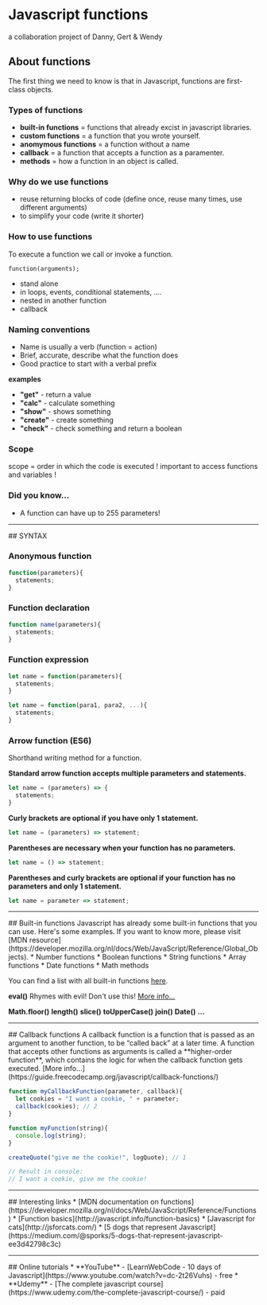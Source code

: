# Javascript functions
a collaboration project of Danny, Gert & Wendy
## About functions
The first thing we need to know is that in Javascript, functions are first-class objects.
### Types of functions
* **built-in functions** = functions that already excist in javascript libraries.
* **custom functions** = a function that you wrote yourself.
* **anomymous functions** = a function without a name
* **callback** = a function that accepts a function as a paramenter.
* **methods** = how a function in an object is called.

### Why do we use functions
* reuse returning blocks of code (define once, reuse many times, use different arguments)
* to simplify your code (write it shorter)

### How to use functions
To execute a function we call or invoke a function.
```
function(arguments);
```

* stand alone
* in loops, events, conditional statements, ....
* nested in another function
* callback

### Naming conventions
* Name is usually a verb (function = action)
* Brief, accurate, describe what the function does
* Good practice to start with a verbal prefix

**examples**
* **"get"** - return a value
* **"calc"** - calculate something
* **"show"** - shows something
* **"create"** - create something
* **"check"** - check something and return a boolean

### Scope
scope = order in which the code is executed
  ! important to access functions and variables !

### Did you know...
* A function can have up to 255 parameters!
<hr>
## SYNTAX

### Anonymous function
```javascript
function(parameters){
  statements;
}
```

### Function declaration
```javascript
function name(parameters){
  statements;
}
```

### Function expression
```javascript
let name = function(parameters){
  statements;
}
```
```javascript
let name = function(para1, para2, ...){
  statements;
}
```

### Arrow function (ES6)
Shorthand writing method for a function.

**Standard arrow function accepts multiple parameters and statements.**
```javascript
let name = (parameters) => {
  statements;
}
```

**Curly brackets are optional if you have only 1 statement.**
```javascript
let name = (parameters) => statement;
```

**Parentheses are necessary when your function has no parameters.**
```javascript
let name = () => statement;
```

**Parentheses and curly brackets are optional if your function has no parameters and only 1 statement.**
```javascript
let name = parameter => statement;
```
<hr>
## Built-in functions
Javascript has already some built-in functions that you can use. Here's some examples. If you want to know more, please visit   [MDN resource](https://developer.mozilla.org/nl/docs/Web/JavaScript/Reference/Global_Objects).
* Number functions
* Boolean functions
* String functions
* Array functions
* Date functions
* Math methods

You can find a list with all built-in functions [here](https://www.tutorialspoint.com/javascript/javascript_builtin_functions).

**eval()**
Rhymes with evil! Don't use this!
[More info...](https://developer.mozilla.org/nl/docs/Web/JavaScript/Reference/Global_Objects/eval#Do_not_ever_use_eval!)

**Math.floor()**
**length()**
**slice()**
**toUpperCase()**
**join()**
**Date()**
**...**
<hr>
## Callback functions
A callback function is a function that is passed as an argument to another function, to be “called back” at a later time. A function that accepts other functions as arguments is called a **higher-order function**, which contains the logic for when the callback function gets executed.
[More info...](https://guide.freecodecamp.org/javascript/callback-functions/)

```JavaScript
function myCallbackFunction(parameter, callback){
  let cookies = "I want a cookie, " + parameter;
  callback(cookies); // 2
}

function myFunction(string){
  console.log(string);
}

createQuote("give me the cookie!", logQuote); // 1

// Result in console:
// I want a cookie, give me the cookie!
```

<hr>
## Interesting links
* [MDN documentation on functions](https://developer.mozilla.org/nl/docs/Web/JavaScript/Reference/Functions)
* [Function basics](http://javascript.info/function-basics)
* [Javascript for cats](http://jsforcats.com/)
* [5 dogs that represent Javascript](https://medium.com/@sporks/5-dogs-that-represent-javascript-ee3d42798c3c)
<hr>
## Online tutorials
* **YouTube** - [LearnWebCode - 10 days of Javascript](https://www.youtube.com/watch?v=dc-2t26Vuhs) - free
* **Udemy** - [The complete javascript course](https://www.udemy.com/the-complete-javascript-course/) - paid
